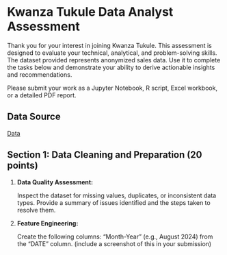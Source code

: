 # Kwanza Tukule Data Analyst Assessment


Thank you for your interest in joining Kwanza Tukule. This assessment is designed to evaluate your technical, analytical, and problem-solving skills. The dataset provided represents anonymized sales data. Use it to complete the tasks below and demonstrate your ability to derive actionable insights and recommendations.

Please submit your work as a Jupyter Notebook, R script, Excel workbook, or a detailed PDF report.

## Data Source
[Data](https://www.google.com/url?q=https://docs.google.com/spreadsheets/d/1E90iFRs0fbn3cldZCQo7cGZ8XmBDYpdHuqeUEC3TGXc/edit?gid%3D1416790554%23gid%3D1416790554&sa=D&source=editors&ust=1737390314103602&usg=AOvVaw2vU-aXL-7t0lUNkRjQRZeH)

## Section 1: Data Cleaning and Preparation (20 points)

1. **Data Quality Assessment:**
   
   Inspect the dataset for missing values, duplicates, or inconsistent data types. Provide a summary of issues identified and the steps taken to resolve them.
   
2. **Feature Engineering:**
   
   Create the following columns: “Month-Year” (e.g., August 2024) from the “DATE” column. (include a screenshot of this in your submission)
